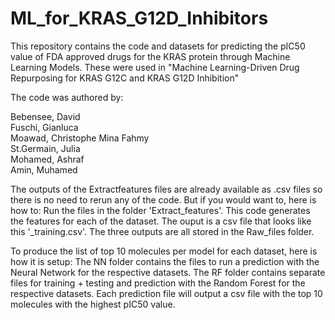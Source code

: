 # ML_for_KRAS_G12D_Inhibitors
This repository contains the code and datasets for predicting the pIC50 value of FDA approved drugs for the KRAS protein through Machine Learning Models. These were used in "Machine Learning-Driven Drug Repurposing for KRAS G12C and KRAS G12D Inhibition"

The code was authored by:

Bebensee, David <br>
Fuschi, Gianluca <br>
Moawad, Christophe Mina Fahmy <br>
St.Germain, Julia <br>
Mohamed, Ashraf <br>
Amin, Muhamed <br>

The outputs of the Extractfeatures files are already available as .csv files so there is no need to rerun any of the code. But if you would want to, here is how to: 
Run the files in the folder 'Extract_features'. This code generates the features for each of the dataset. The ouput is a csv file that looks like this '<molecule>_training.csv'.
The three outputs are all stored in the Raw_files folder. 

To produce the list of top 10 molecules per model for each dataset, here is how it is setup:
The NN folder contains the files to run a prediction with the Neural Network for the respective datasets. 
The RF folder contains separate files for training + testing and prediction with the Random Forest for the respective datasets. 
Each prediction file will output a csv file with the top 10 molecules with the highest pIC50 value.



